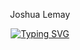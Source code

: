 <p align="center">
  Joshua Lemay
</p>

<p align="center">
  <!-- Typing SVG by DenverCoder1 - https://github.com/DenverCoder1/readme-typing-svg -->
<a href="https://git.io/typing-svg"><img src="https://readme-typing-svg.demolab.com?font=Fira+Code&pause=1000&color=4EF7F0&width=435&lines=Welcome+to+my+GitHub+page" alt="Typing SVG" /></a>
